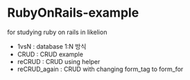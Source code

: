 # RubyOnRails-example
for studying ruby on rails in likelion

- 1vsN : database 1:N 방식 <br>
- CRUD : CRUD example <br>
- reCRUD : CRUD using helper <br>
- reCRUD_again : CRUD with changing form_tag to form_for <br>
